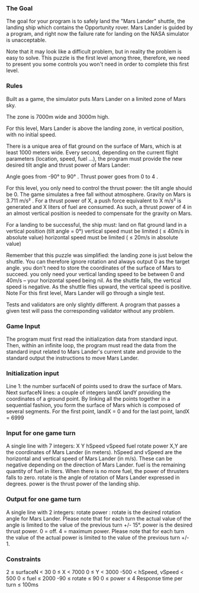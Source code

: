 ### The Goal
The goal for your program is to safely land the "Mars Lander" shuttle, the landing ship which contains the Opportunity rover. Mars Lander is guided by a program, and right now the failure rate for landing on the NASA simulator is unacceptable.

Note that it may look like a difficult problem, but in reality the problem is easy to solve. This puzzle is the first level among three, therefore, we need to present you some controls you won't need in order to complete this first level.

### Rules
Built as a game, the simulator puts Mars Lander on a limited zone of Mars sky.


The zone is 7000m wide and 3000m high.

For this level, Mars Lander is above the landing zone, in vertical position, with no initial speed.

There is a unique area of flat ground on the surface of Mars, which is at least 1000 meters wide.
Every second, depending on the current flight parameters (location, speed, fuel ...), the program must provide the new desired tilt angle and thrust power of Mars Lander:

Angle goes from -90° to 90° . Thrust power goes from 0 to 4 .

For this level, you only need to control the thrust power: the tilt angle should be 0.
The game simulates a free fall without atmosphere. Gravity on Mars is 3.711 m/s² . For a thrust power of X, a push force equivalent to X m/s² is generated and X liters of fuel are consumed. As such, a thrust power of 4 in an almost vertical position is needed to compensate for the gravity on Mars.

For a landing to be successful, the ship must:
land on flat ground
land in a vertical position (tilt angle = 0°)
vertical speed must be limited ( ≤ 40m/s in absolute value)
horizontal speed must be limited ( ≤ 20m/s in absolute value)

Remember that this puzzle was simplified:
the landing zone is just below the shuttle. You can therefore ignore rotation and always output 0 as the target angle.
you don't need to store the coordinates of the surface of Mars to succeed.
you only need your vertical landing speed to be between 0 and 40m/s – your horizontal speed being nil.
As the shuttle falls, the vertical speed is negative. As the shuttle flies upward, the vertical speed is positive.
Note
For this first level, Mars Lander will go through a single test.

Tests and validators are only slightly different. A program that passes a given test will pass the corresponding validator without any problem.

### Game Input
The program must first read the initialization data from standard input. Then, within an infinite loop, the program must read the data from the standard input related to Mars Lander's current state and provide to the standard output the instructions to move Mars Lander.

### Initialization input
Line 1: the number surfaceN of points used to draw the surface of Mars.
Next surfaceN lines: a couple of integers landX landY providing the coordinates of a ground point. By linking all the points together in a sequential fashion, you form the surface of Mars which is composed of several segments. For the first point, landX = 0 and for the last point, landX = 6999

### Input for one game turn
A single line with 7 integers: X Y hSpeed vSpeed fuel rotate power
X,Y are the coordinates of Mars Lander (in meters).
hSpeed and vSpeed are the horizontal and vertical speed of Mars Lander (in m/s). These can be negative depending on the direction of Mars Lander.
fuel is the remaining quantity of fuel in liters. When there is no more fuel, the power of thrusters falls to zero.
rotate is the angle of rotation of Mars Lander expressed in degrees.
power is the thrust power of the landing ship. 

### Output for one game turn
A single line with 2 integers: rotate power :
rotate is the desired rotation angle for Mars Lander. Please note that for each turn the actual value of the angle is limited to the value of the previous turn +/- 15°.
power is the desired thrust power. 0 = off. 4 = maximum power. Please note that for each turn the value of the actual power is limited to the value of the previous turn +/- 1.

### Constraints
2 ≤ surfaceN < 30
0 ≤ X < 7000
0 ≤ Y < 3000
-500 < hSpeed, vSpeed < 500
0 ≤ fuel ≤ 2000
-90 ≤ rotate ≤ 90
0 ≤ power ≤ 4
Response time per turn ≤ 100ms
